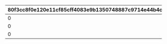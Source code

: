 |80f3cc8f0e120e11cf85cff4083e9b1350748887c9714e44b4cc88880ef9a813|d24d27ac6165e35360c272f12ee99e956fd804df72b278f32e06c2ddcf9fae65|bfc4d0ed3e474fb5d49b70459daa71a4f30587e5a5c63f44509bb8c5324aaf35|35d7b4752274ebf5ace20748707c5e0829f3c7ba527dbc0a5f0a64eeb65d95f3|e5a3dd85054fc5b0d25f1ba23663c1b327965a69e67fa774a65bf4986d719575|
| --- | --- | --- | --- | --- |
|0|-1|17|39990|10001|
|0|-1|20|47490|10002|
|0|-1|22|52490|10003|